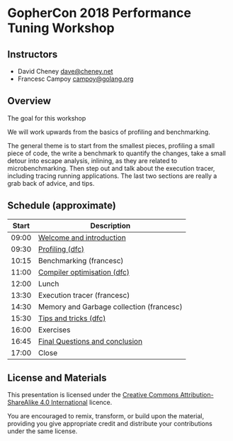 # GopherCon 2018 Performance Tuning Workshop

## Instructors

- David Cheney <dave@cheney.net>
- Francesc Campoy <campoy@golang.org>



## Overview

The goal for this workshop 

We will work upwards from the basics of profiling and benchmarking. 


The general theme is to start from the smallest pieces, profiling a small piece of code, the write a benchmark to quantify the changes, take a small detour into escape analysis, inlining, as they are related to microbenchmarking. Then step out and talk about the execution tracer, including tracing running applications. The last two sections are really a grab back of advice, and tips.


## Schedule (approximate)

| Start | Description |
| --- | --- |
| 09:00 | [Welcome and introduction][0] |
| 09:30 | [Profiling (dfc)][1] |
| 10:15 | Benchmarking (francesc) |
| 11:00 | [Compiler optimisation (dfc)][3]|
| 12:00 | Lunch |
| 13:30 | Execution tracer (francesc) |
| 14:30 | Memory and Garbage collection (francesc) |
| 15:30 | [Tips and tricks (dfc)][6] |
| 16:00 | Exercises |
| 16:45 | [Final Questions and conclusion][8] |
| 17:00 | Close |


## License and Materials

This presentation is licensed under the [Creative Commons Attribution-ShareAlike 4.0 International](https://creativecommons.org/licenses/by-sa/4.0/) licence.

You are encouraged to remix, transform, or build upon the material, providing you give appropriate credit and distribute your contributions under the same license.

[0]: 1-welcome/1-welcome.md
[1]: 2-profiling/1-profiling.md
[3]: 4-compiler-optimisation/1-compiler-optimisation.md
[6]: 6-tips-and-tricks/1-tips-and-tricks.md
[8]: 8-conclusion/1-conclusion.md